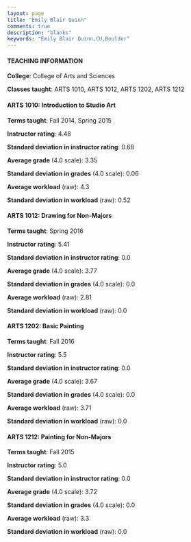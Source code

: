 ```yaml
---
layout: page
title: "Emily Blair Quinn" 
comments: true
description: "blanks"
keywords: "Emily Blair Quinn,CU,Boulder"
---
```

<head>
<script src="https://ajax.googleapis.com/ajax/libs/jquery/2.1.3/jquery.min.js"></script>
<script src="https://dl.dropboxusercontent.com/s/pc42nxpaw1ea4o9/highcharts.js?dl=0"></script>
<!-- <script src="../assets/js/highcharts.js"></script> -->
<style type="text/css">@font-face {
	font-family: "Bebas Neue";
	src: url(https://www.filehosting.org/file/details/544349/BebasNeue Regular.otf) format("opentype");
	}
	h1.Bebas { 
		font-family: "Bebas Neue", Verdana, Tahoma;
	}
</style>
</head>
	   
#### TEACHING INFORMATION

**College**: College of Arts and Sciences

**Classes taught**: ARTS 1010, ARTS 1012, ARTS 1202, ARTS 1212

#### ARTS 1010: Introduction to Studio Art

**Terms taught**: Fall 2014, Spring 2015

**Instructor rating**: 4.48

**Standard deviation in instructor rating**: 0.68

**Average grade** (4.0 scale): 3.35

**Standard deviation in grades** (4.0 scale): 0.06

**Average workload** (raw): 4.3

**Standard deviation in workload** (raw): 0.52

#### ARTS 1012: Drawing for Non-Majors

**Terms taught**: Spring 2016

**Instructor rating**: 5.41

**Standard deviation in instructor rating**: 0.0

**Average grade** (4.0 scale): 3.77

**Standard deviation in grades** (4.0 scale): 0.0

**Average workload** (raw): 2.81

**Standard deviation in workload** (raw): 0.0

#### ARTS 1202: Basic Painting

**Terms taught**: Fall 2016

**Instructor rating**: 5.5

**Standard deviation in instructor rating**: 0.0

**Average grade** (4.0 scale): 3.67

**Standard deviation in grades** (4.0 scale): 0.0

**Average workload** (raw): 3.71

**Standard deviation in workload** (raw): 0.0

#### ARTS 1212: Painting for Non-Majors

**Terms taught**: Fall 2015

**Instructor rating**: 5.0

**Standard deviation in instructor rating**: 0.0

**Average grade** (4.0 scale): 3.72

**Standard deviation in grades** (4.0 scale): 0.0

**Average workload** (raw): 3.3

**Standard deviation in workload** (raw): 0.0

